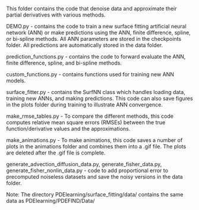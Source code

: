 This folder contains the code that denoise data and approximate their partial derivatives with various methods.

DEMO.py - contains the code to train a new surface fitting artificial neural network (ANN) or make predictions using the ANN, finite difference, spline, or bi-spline methods. All ANN parameters are stored in the checkpoints folder. All predictions are automatically stored in the data folder. 

prediction_functions.py - contains the code to forward evaluate the ANN, finite difference, spline, and bi-spline methods. 

custom_functions.py - contains functions used for training new ANN models. 

surface_fitter.py - contains the SurfNN class which handles loading data, training new ANNs, and making predictions. This code can also save figures in the plots folder during training to illustrate ANN convergence.

make_rmse_tables.py - To compare the different methods, this code computes relative mean square errors (RMSEs) between the true function/derivative values and the approximations. 

make_animations.py - To make animations, this code saves a number of plots in the animations folder and combines them into a .gif file. The plots are deleted after the .gif file is complete.

generate_advection_diffusion_data.py, generate_fisher_data.py, generate_fisher_nonlin_data.py  - code to add proportional error to precomputed noiseless datasets and save the noisy versions in the data folder.

Note: The directory PDElearning/surface_fitting/data/ contains the same data as PDElearning/PDEFIND/Data/
